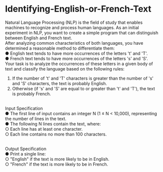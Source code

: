 # Identifying-English-or-French-Text
Natural Language Processing (NLP) is the field of study that enables machines to recognize and process human languages. As an initial experiment in NLP, you want to create a simple program that can distinguish between English and French text.<br>
After analyzing common characteristics of both languages, you have determined a reasonable method to differentiate them:<br>
●    English text tends to have more occurrences of the letters 't' and 'T'.<br>
●    French text tends to have more occurrences of the letters 's' and 'S'.<br>
Your task is to analyze the occurrences of these letters in a given body of text and classify the language based on the following rules:<br>
1.   If the number of 't' and 'T' characters is greater than the number of 's' and 'S' characters, the text is probably English.<br>
2.   Otherwise (if 's' and 'S' are equal to or greater than 't' and 'T'), the text is probably French.<br><br>

Input Specification<br>
●   The first line of input contains an integer N (1 ≤ N < 10,000), representing the number of lines in the text.<br>
●   The following N lines contain the text, where:<br>
○    Each line has at least one character.<br>
○    Each line contains no more than 100 characters.<br><br>

Output Specification<br>
●    Print a single line:<br>
○    "English" if the text is more likely to be in English.<br>
○    "French" if the text is more likely to be in French.<br>
